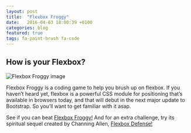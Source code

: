 ```yaml
---
layout: post
title:  "Flexbox Froggy"
date:   2016-04-03 18:00:39 +0100
categories: blog
featured: true
tags: fa-paint-brush fa-code
---
```


## How is your Flexbox?

<div class="post-img">
	<img src="{{ site.baseurl }}/images/flexbox_froggy.png" alt="Flexbox Froggy image">
</div>

Flexbox Froggy is a coding game to help you brush up on flexbox. If you haven’t heard yet, flexbox is a powerful CSS module for positioning that’s available in browsers today, and that will debut in the next major update to Bootstrap. So you’ll want to get familiar with it asap.

<p>See if you can beat <span class="post-span"><a href="http://flexboxfroggy.com/">Flexbox Froggy!</a></span> And for an extra challenge, try its spiritual sequel created by Channing Allen, <span class="post-span"><a href="http://www.flexboxdefense.com/">Flexbox Defense!</a></span></p>